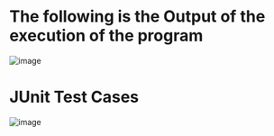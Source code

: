 # The following is the Output of the execution of the program
![image](https://github.com/hardikpachory/GET-Assignments/assets/173441284/a55d725d-49bf-4446-b963-4d719b864989)

# JUnit Test Cases
![image](https://github.com/hardikpachory/GET-Assignments/assets/173441284/d7e1d9f6-54d1-442d-8efa-df0ef523804f)
